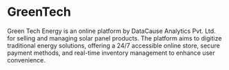 # GreenTech
Green Tech Energy is an online platform by DataCause Analytics Pvt. Ltd. for selling and managing solar panel products. The platform aims to digitize traditional energy solutions, offering a 24/7 accessible online store, secure payment methods, and real-time inventory management to enhance user convenience.
